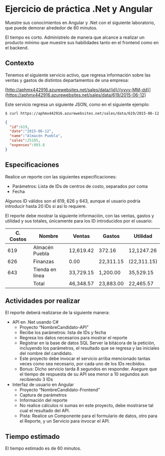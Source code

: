 # Ejercicio de práctica .Net y Angular

Muestre sus conocimientos en Angular y .Net con el siguiente laboratorio, que puede demorar alrededor de 60 minutos.

El tiempo es corto. Adminístrelo de manera que alcance a realizar un producto mínimo que muestre sus habilidades
tanto en el frontend como en el backend.

## Contexto

Tenemos el siguiente servicio activo, que regresa información sobre las ventas y gastos de distintos departamentos de una empresa:

[http://aphmx442916.azurewebsites.net/sales/data/{id}/{yyyy-MM-dd}](https://aphmx442916.azurewebsites.net/sales/data/619/2015-06-12)

Este servicio regresa un siguiente JSON, como en el siguiente ejemplo:

```bash
$ curl https://aphmx442916.azurewebsites.net/sales/data/619/2015-06-12
```

```json
{
  "id":619,
  "date":"2015-06-12",
  "name":"Almacén Puebla",
  "sales":25195,
  "expenses":993.8
}
```

## Especificaciones
Realice un reporte con las siguientes especificaciones:

- Parámetros: Lista de IDs de centros de costo, separados por coma
- Fecha

Algunos ID válidos son el 619, 626 y 643, aunque el usuario podría introducir hasta 20 IDs si así lo requiere.

El reporte debe mostrar la siguiente información, con las ventas, gastos y utilidad y sus totales, únicamente para los ID introducidos por el usuario:

| C. Costos | Nombre | Ventas | Gastos | Utilidad |
| --- | --- | --- | --- | --- |
| 619 | Almacén Puebla | 12,619.42 | 372.16 | 12,1247.26 |
| 626 | Finanzas | 0.00 | 22,311.15 | (22,311.15) |
| 643 | Tienda en línea | 33,729.15 | 1,200.00 | 35,529.15 |
|     | Total | 46,348.57 | 23,883.00 | 22,465.57 |

## Actividades por realizar
El reporte deberá realizarse de la siguiente manera:

- API en .Net usando C#
  - Proyecto “NombreCandidato-API”
  - Recibe los parámetros: lista de IDs y fecha
  - Regresa los datos necesarios para mostrar el reporte
  - Registrar en la base de datos SQL Server la bitácora de la petición, incluyendo los parámetros, el resultado que se regresa y las iniciales del nombre del candidato.
  - Este proyecto debe invocar el servicio arriba mencionado tantas veces como sea necesario, por cada uno de los IDs recibidos.
  - Bonus: Dicho servicio tarda 8 segundos en responder. Asegure que el tiempo de respuesta de su API sea menor a 10 segundos aun recibiendo 3 IDs
- Interfaz de usuario en Angular
  - Proyecto “NombreCandidato-Frontend”
  - Captura de parámetros
  - Información del reporte
  - No realice cálculos ni sumas en este proyecto, debe mostrarse tal cual el resultado del API.
  - Pista: Realice un Componente para el formulario de datos, otro para el Reporte, y un Servicio para invocar el API.

## Tiempo estimado
El tiempo estimado es de 60 minutos.
